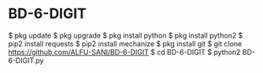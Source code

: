 # BD-6-DIGIT

$ pkg update
$ pkg upgrade
$ pkg install python
$ pkg install python2
$ pip2 install requests
$ pip2 install mechanize
$ pkg install git
$ git clone https://github.com/ALFU-SANI/BD-6-DIGIT
$ cd BD-6-DIGIT
$ python2 BD-6-DIGIT.py

